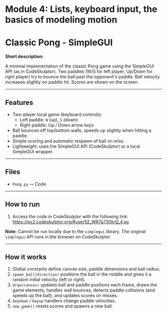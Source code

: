 # **Module 4: Lists, keyboard input, the basics of modeling motion**

# Classic Pong - SimpleGUI

**Short description:**  

A minimal implementation of the classic Pong game using the SimpleGUI API (as in CodeSkulptor). Two paddles (W/S for left player, Up/Down for right player) try to bounce the ball past the opponent's paddle. Ball velocity increases slightly on paddle hit. Scores are shown on the screen.

---

## Features
- Two-player local game (keyboard controls):  
  - Left paddle: `W` (up), `S` (down)  
  - Right paddle: Up / Down arrow keys  
- Ball bounces off top/bottom walls, speeds up slightly when hitting a paddle.  
- Simple scoring and automatic respawn of ball on miss.  
- Lightweight: uses the SimpleGUI API (CodeSkulptor) or a local SimpleGUI wrapper.

---

## Files
- `Pong.py` — Code

---

## How to run

1. Access the code in CodeSkulptor with the following link: https://py2.codeskulptor.org/#user52_WR7a730krQ_4.py

**Note:** Cannot be run locally due to the `simplegui` library. The original `simplegui` API runs in the browser on CodeSkulptor.

---

## How it works

1. Global constants define canvas size, paddle dimensions and ball radius.
2. `spawn_ball(direction)` positions the ball in the middle and gives it a random initial velocity (left or right).
3. `draw(canvas)` updates ball and paddle positions each frame, draws the game elements, handles wall bounces, detects paddle collisions (and speeds up the ball), and updates scores on misses.
4. `keydown` / `keyup` handlers change paddle velocities.
5. `new_game()` resets scores and spawns a new ball.
